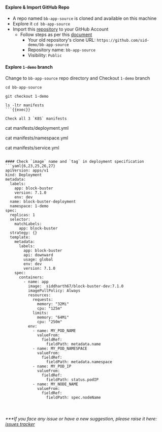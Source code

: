 #### Explore & Import GitHub Repo
- A repo named `bb-app-source` is cloned and available on this machine
- Explore it `cd bb-app-source`
- Import this [repository](https://github.com/sid-demo/bb-app-source) to your GitHub Account
  - Follow steps as per this [document](https://docs.github.com/en/get-started/importing-your-projects-to-github/importing-source-code-to-github/importing-a-repository-with-github-importer)
    - Your old repository's clone URL: `https://github.com/sid-demo/bb-app-source`
    - Repository name: `bb-app-source`
    - Visibility: `Public`

#### Explore `1-demo` branch 
Change to `bb-app-source` repo directory and Checkout `1-demo` branch

```
cd bb-app-source

git checkout 1-demo

ls -ltr manifests
```{{exec}}

Check all 3 `K8S` manifests

```
cat manifests/deployment.yml

cat manifests/namespace.yml

cat manifests/service.yml
```{{exec}}

#### Check `image` name and `tag` in deployment specification
```yaml{6,23,25,26,27}
apiVersion: apps/v1
kind: Deployment
metadata:
  labels:
    app: block-buster
    version: 7.1.0
    env: dev
  name: block-buster-deployment
  namespace: 1-demo
spec:
  replicas: 1
  selector:
    matchLabels:
      app: block-buster
  strategy: {}
  template:
    metadata:
      labels:
        app: block-buster
        api: downward
        usage: global
        env: dev
        version: 7.1.0
    spec:
      containers:
        - name: app
          image:  siddharth67/block-buster-dev:7.1.0
          imagePullPolicy: Always
          resources:
            requests:
              memory: "32Mi"
              cpu: "125m"
            limits:
              memory: "64Mi"
              cpu: "250m"
          env:
            - name: MY_POD_NAME
              valueFrom:
                fieldRef:
                  fieldPath: metadata.name
            - name: MY_POD_NAMESPACE
              valueFrom:
                fieldRef:
                  fieldPath: metadata.namespace
            - name: MY_POD_IP
              valueFrom:
                fieldRef:
                  fieldPath: status.podIP
            - name: MY_NODE_NAME
              valueFrom:
                fieldRef:
                  fieldPath: spec.nodeName
```

<br>

###### ****If you face any issue or have a new suggestion, please raise it here: [issues tracker](https://github.com/sidd-harth/fluxcd-tracker/issues)*

